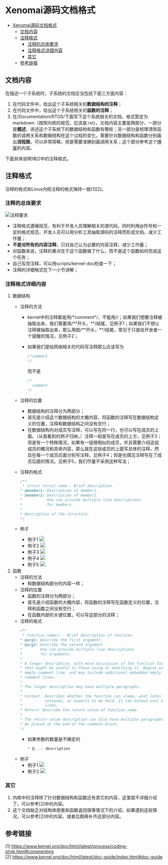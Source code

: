 ﻿# Xenomai源码文档格式

- [Xenomai源码文档格式](#xenomai源码文档格式)
  - [文档内容](#文档内容)
  - [注释格式](#注释格式)
    - [注释的总体要求](#注释的总体要求)
    - [注释格式详细内容](#注释格式详细内容)
    - [其它](#其它)
  - [参考链接](#参考链接)

## 文档内容

在描述一个子系统时，子系统的文档应当包括下面三方面内容：
1. 在代码文件中，给出这个子系统相关的**数据结构的注释**；
2. 在代码文件中，给出这个子系统相关的**函数的注释**；
3. 在/Documentation/RTOS/下面写下这个系统相关的文档，格式暂定为markdown（按照内核的规范，应该是.rst）。文档内容主要是两部分，一部分是**概述**，讲述这个子系统下的数据结构和函数有哪些；另一部分是梳理清除函数的调用关系和数据结构在这个过程的变化，需要针对数据结构和函数分别画出**流程图**，可以非常简略，但是需要准确刻画调用关系；这个部分参考这个[博客](https://mp.weixin.qq.com/s?__biz=MzU1MDkzMzQzNQ==&mid=2247484026&idx=1&sn=f02dd3a0086c9375ca3c92171732024f&chksm=fb9844aeccefcdb825c272d4148d5b7f7136e65b2eabf7ab4fdf2f56dfefaf0ce411d4a14c8f&scene=178&cur_album_id=1344408180989853698#rd)的内容。

下面具体说明1和2中的注释格式。

## 注释格式

注释的格式和Linux内核注释的格式保持一致[1][2]。

### 注释的总体要求

![注释要求](https://raw.githubusercontent.com/Richardhongyu/pic/main/20220110145923.png)

- 注释格式遵循规范，有利于开发人员理解相关的源代码，同时利用@符号和一定的格式规范，开发人员可以用分析工具抽取源码的注释而形成文档，减少工作量；
- **不是对所有的内容注释**，只对自己认为必要的内容注释，减少工作量；
- 对函数来说，注释的重点在于这个函数做了什么，而不是这个函数如何完成这个任务；
- 自己写完注释，可以用scripts/kernel-doc检查一下；
- 注释的详细格式在下一小节讲解；

### 注释格式详细内容

1. 数据结构
   - 注释的方法
     - kernel中的注释都是用/\*comment\*/，不能用//；如果我们想要注释被抽取出来，我们需要用\/\*\*开头，\*\*\/结尾，见例子1；如果我们不想让注释被抽取出来，那么用就\/\*\*开头，\*\*\/结尾，常见于只是给开发者一个提醒的情况，见例子2；
     - 如果我们是给网络相关的代码写注释那么应该写为

        ```C
        /*comment
        */
        ```
        而不是

        ```C
        /*
          comment
        */
        ```

   - 注释的位置
     - 数据结构的注释分为两部分；
     - 首先是介绍这个数据结构的大概内容，将函数的注释写在数据结构定义的位置，注释和数据结构之间没有空行；
     - 在数据结构内对成员写注释，可以写在同一行，也可以写在成员的上面。（从我看到的例子归纳，）注释一般是写在成员的上方，见例子3；但是有一个特殊情况，如果有一组很相似的成员，并且需要介绍这组成员的概况和具体内容，那么就在这些成员的上面写总体的注释，然后在每一个成员后面分别写注释，见例子4；但是也偶见注释写在了成员后面的情况，见例子5，我们尽量不采用这种写法；
   - 注释的格式

      ```C
      /**
       * struct struct_name - Brief description.
      * @member1: Description of member1.
      * @member2: Description of member2.
      *           One can provide multiple line descriptions
      *           for members.
      *
      * Description of the structure.
      */
      ```

   - 例子
     - 例子1
      ![](https://raw.githubusercontent.com/Richardhongyu/pic/main/20220110214750.png) 
     - 例子2
      ![](https://raw.githubusercontent.com/Richardhongyu/pic/main/20220110210619.png)
     - 例子3
      ![](https://raw.githubusercontent.com/Richardhongyu/pic/main/20220110205658.png) 
     - 例子4
      ![](https://raw.githubusercontent.com/Richardhongyu/pic/main/20220110205531.png)
     - 例子5
      ![](https://raw.githubusercontent.com/Richardhongyu/pic/main/20220110210455.png)
2. 函数
   - 注释的方法
     - 和数据结构部分的内容一样；
   - 注释的位置
     - 函数的注释分为两部分；
     - 首先是介绍函数的大概内容，将函数的注释写在函数定义的位置，注释和函数之间没有空行；
     - 在函数内部的关键位置，可以写这部分的注释；
   - 注释的格式
      ```C
      /**
       * function_name() - Brief description of function.
      * @arg1: Describe the first argument.
      * @arg2: Describe the second argument.
      *        One can provide multiple line descriptions
      *        for arguments.
      *
      * A longer description, with more discussion of the function function_name()
      * that might be useful to those using or modifying it. Begins with an
      * empty comment line, and may include additional embedded empty
      * comment lines.
      *
      * The longer description may have multiple paragraphs.
      *
      * Context: Describes whether the function can sleep, what locks it takes,
      *          releases, or expects to be held. It can extend over multiple
      *          lines.
      * Return: Describe the return value of function_name.
      *
      * The return value description can also have multiple paragraphs, and should
      * be placed at the end of the comment block.
      */
      ```
      - 如果参数的数量是不确定的
        ```C
        * @...: description
        ```
   - 例子
     - 例子1
      ![](https://raw.githubusercontent.com/Richardhongyu/pic/main/20220110210730.png) 
     - 例子2
      ![](https://raw.githubusercontent.com/Richardhongyu/pic/main/20220110215018.png)

### 其它

1. 内核中的注释除了针对数据结构和函数还有其它的内容，这里就不详细介绍了，可以参考[2]中的内容。
2. 这个文档缺乏对结构体嵌套和函数返回值等情况下的介绍，如果遇到这些情况，可以参考[2]中的内容，或者后期再补齐这部分内容。

## 参考链接

[1] https://www.kernel.org/doc/html/latest/process/coding-style.html#commenting  
[2] https://www.kernel.org/doc/html/latest/doc-guide/index.html#doc-guide